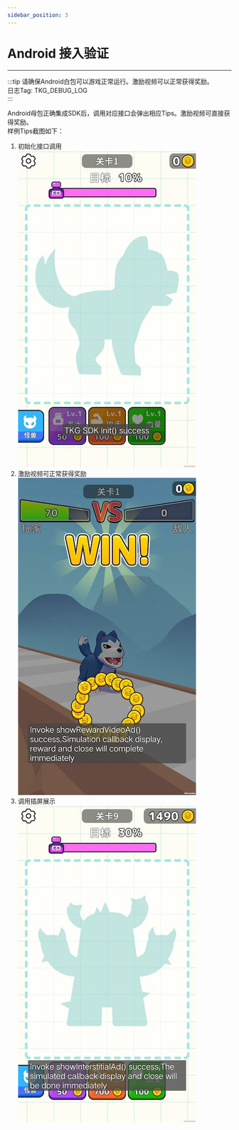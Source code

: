 ```yaml
---
sidebar_position: 3
---
```


# Android 接入验证
---
:::tip
请确保Android白包可以游戏正常运行。激励视频可以正常获得奖励。<br />
日志Tag: TKG_DEBUG_LOG <br />
:::

Android母包正确集成SDK后，调用对应接口会弹出相应Tips。激励视频可直接获得奖励。   
样例Tips截图如下：
1. 初始化接口调用   <br />
   ![tips02](/img/test/android/tips03.jpg)
2. 激励视频可正常获得奖励     <br />
   ![tips01](/img/test/android/tips01.jpg)
3. 调用插屏展示   <br />
   ![tips03](/img/test/android/tips02.jpg)